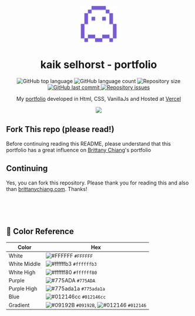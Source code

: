 <div align='center'>
  <img alt='Ghost PixelArt' src='./assets/ghost.svg' width='100px'>
</div>
<h1 align='center'>
  kaik selhorst - portfolio
</h1>
<p align="center">
  <img alt="GitHub top language" src="https://img.shields.io/github/languages/top/KaikSelhorst/KaikSelhorstPixel" />
  
  <img alt="GitHub language count" src="https://img.shields.io/github/languages/count/KaikSelhorst/KaikSelhorstPixel" />
  
  <img alt="Repository size" src="https://img.shields.io/github/repo-size/KaikSelhorst/KaikSelhorstPixel" />

  <a href="https://github.com/KaikSelhorst/KaikSelhorstPixel/commits/main">
    <img alt="GitHub last commit" src="https://img.shields.io/github/last-commit/KaikSelhorst/KaikSelhorstPixel" />
  </a>
  
  <a href="https://github.com/KaikSelhorst/KaikSelhorstPixel/issues">
    <img alt="Repository issues" src="https://img.shields.io/github/issues/KaikSelhorst/KaikSelhorstPixel" />
  </a>
</p>
<p align='center'>
  My <a href='https://kaikselhorst.vercel.app/'>portfolio</a> developed in Html, CSS, VanillaJs and Hosted at <a href='https://vercel.com/'>Vercel</a>
</p>

<p align='center'>
  <a href='https://kaik-selhorst-pixel.vercel.app/'>
    <img src='https://cdn.discordapp.com/attachments/1005929260109791262/1005929614310396025/Desk_Dark.jpg'>
  </a>
</p>

## Fork This repo (please read!)

Before continuing reading this README, please understand that this portfolio has a great influence on [Brittany Chiang](https://brittanychiang.com/)'s portfolio

## Continuing

Yes, you can fork this repository. Please thank you for reading this and also than [brittanychiang.com](https://brittanychiang.com/). Thanks!

<br>
<br>
<br>

## 🎨 Color Reference

| Color        | Hex                                                                                                                                    |
| ------------ | -------------------------------------------------------------------------------------------------------------------------------------- |
| White        | ![#FFFFFF](https://via.placeholder.com/10/FFFFFF?text=+) `#FFFFFF`                                                                     |
| White Middle | ![#ffffffb3](https://via.placeholder.com/10/ffffffb3?text=+) `#ffffffb3`                                                               |
| White High   | ![#ffffff80](https://via.placeholder.com/10/ffffff80?text=+) `#ffffff80`                                                               |
| Purple       | ![#775ADA](https://via.placeholder.com/10/775ADA?text=+) `#775ADA`                                                                     |
| Purple High  | ![#775ada1a](https://via.placeholder.com/10/775ada1a?text=+) `#775ada1a`                                                               |
| Blue         | ![#012146cc](https://via.placeholder.com/10/012146cc?text=+) `#012146cc`                                                               |
| Gradient     | ![#09192B](https://via.placeholder.com/10/09192B?text=+) `#09192B`, ![#012146](https://via.placeholder.com/10/012146?text=+) `#012146` |
